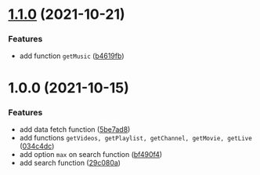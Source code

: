 # [1.1.0](https://github.com/valmisson/ytubes/compare/v1.0.0...v1.1.0) (2021-10-21)


### Features

* add function `getMusic` ([b4619fb](https://github.com/valmisson/ytubes/commit/b4619fb306581b2fccb39c31af8d71aaa99bb49d))



# 1.0.0 (2021-10-15)


### Features

* add data fetch function ([5be7ad8](https://github.com/valmisson/ytubes/commit/5be7ad86e04fb0804db8fc902d604a29ad92b28e))
* add functions `getVideos, getPlaylist, getChannel, getMovie, getLive` ([034c4dc](https://github.com/valmisson/ytubes/commit/034c4dca57279cbdf4490589bcaa96f958c070e4))
* add option `max` on search function ([bf490f4](https://github.com/valmisson/ytubes/commit/bf490f4673ae44e3381da96a20fd4d60bea1391a))
* add search function ([29c080a](https://github.com/valmisson/ytubes/commit/29c080ad195c7bbb254d7efc990318d1fda81e74))



